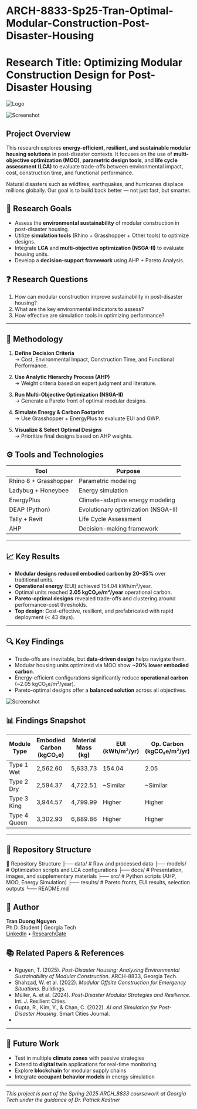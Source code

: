 # ARCH-8833-Sp25-Tran-Optimal-Modular-Construction-Post-Disaster-Housing

# Research Title: Optimizing Modular Construction Design for Post-Disaster Housing

![Logo](Logo.png)

![Screenshot](Image.png)

## Project Overview

This research explores **energy-efficient, resilient, and sustainable modular housing solutions** in post-disaster contexts. It focuses on the use of **multi-objective optimization (MOO)**, **parametric design tools**, and **life cycle assessment (LCA)** to evaluate trade-offs between environmental impact, cost, construction time, and functional performance.

Natural disasters such as wildfires, earthquakes, and hurricanes displace millions globally. Our goal is to build back better — not just fast, but smarter.

## 🎯 Research Goals

- Assess the **environmental sustainability** of modular construction in post-disaster housing.
- Utilize **simulation tools** (Rhino + Grasshopper + Other tools) to optimize designs.
- Integrate **LCA** and **multi-objective optimization (NSGA-II)** to evaluate housing units.
- Develop a **decision-support framework** using AHP + Pareto Analysis.

## ❓ Research Questions

1. How can modular construction improve sustainability in post-disaster housing?
2. What are the key environmental indicators to assess?
3. How effective are simulation tools in optimizing performance?

---

## 🧪 Methodology

1. **Define Decision Criteria**  
   → Cost, Environmental Impact, Construction Time, and Functional Performance.

2. **Use Analytic Hierarchy Process (AHP)**  
   → Weight criteria based on expert judgment and literature.

3. **Run Multi-Objective Optimization (NSGA-II)**  
   → Generate a Pareto front of optimal modular designs.

4. **Simulate Energy & Carbon Footprint**  
   → Use Grasshopper + EnergyPlus to evaluate EUI and GWP.

5. **Visualize & Select Optimal Designs**  
   → Prioritize final designs based on AHP weights.

## ⚙️ Tools and Technologies

| Tool | Purpose |
|------|---------|
| Rhino 8 + Grasshopper | Parametric modeling |
| Ladybug + Honeybee | Energy simulation |
| EnergyPlus | Climate-adaptive energy modeling |
| DEAP (Python) | Evolutionary optimization (NSGA-II) |
| Tally + Revit | Life Cycle Assessment |
| AHP | Decision-making framework |

---

## 📈 Key Results

- **Modular designs reduced embodied carbon by 20–35%** over traditional units.
- **Operational energy** (EUI) achieved 154.04 kWh/m²/year.
- Optimal units reached **2.05 kgCO₂e/m²/year** operational carbon.
- **Pareto-optimal designs** revealed trade-offs and clustering around performance-cost thresholds.
- **Top design**: Cost-effective, resilient, and prefabricated with rapid deployment (< 43 days).

---
## 🔍 Key Findings

- Trade-offs are inevitable, but **data-driven design** helps navigate them.
- Modular housing units optimized via MOO show **~20% lower embodied carbon**.
- Energy-efficient configurations significantly reduce **operational carbon** (~2.05 kgCO₂e/m²/year).
- Pareto-optimal designs offer a **balanced solution** across all objectives.

![Screenshot](Pareto.png)

## 📊 Findings Snapshot

| Module Type | Embodied Carbon (kgCO₂e) | Material Mass (kg) | EUI (kWh/m²/yr) | Op. Carbon (kgCO₂e/m²/yr) |
|-------------|---------------------------|---------------------|------------------|-----------------------------|
| Type 1 Wet  | 2,562.60                  | 5,633.73            | 154.04           | 2.05                        |
| Type 2 Dry  | 2,594.37                  | 4,722.51            | ~Similar         | ~Similar                    |
| Type 3 King | 3,944.57                  | 4,799.99            | Higher           | Higher                      |
| Type 4 Queen| 3,302.93                  | 6,889.86            | Higher           | Higher                      |

---
## 📂 Repository Structure

📂 Repository Structure
├── data/ # Raw and processed data
├── models/ # Optimization scripts and LCA configurations
├── docs/ # Presentation, images, and supplementary materials
├── src/ # Python scripts (AHP, MOO, Energy Simulation)
├── results/ # Pareto fronts, EUI results, selection outputs
└── README.md

## 👤 Author

**Tran Duong Nguyen**  
Ph.D. Student | Georgia Tech  
[LinkedIn](https://www.linkedin.com/feed/?trk=404_page) • [ResearchGate](https://www.researchgate.net/profile/Tran-Duong-Nguyen/research)

## 📚 Related Papers & References

- Nguyen, T. (2025). _Post-Disaster Housing: Analyzing Environmental Sustainability of Modular Construction_. ARCH-8833, Georgia Tech.
- Shahzad, W. et al. (2022). _Modular Offsite Construction for Emergency Situations_. Buildings.
- Müller, A. et al. (2024). _Post-Disaster Modular Strategies and Resilience_. Int. J. Resilient Cities.
- Gupta, R., Kim, Y., & Chan, C. (2022). _AI and Simulation for Post-Disaster Housing_. Smart Cities Journal.
- 
---
## 🚀 Future Work

- Test in multiple **climate zones** with passive strategies
- Extend to **digital twin** applications for real-time monitoring
- Explore **blockchain** for modular supply chains
- Integrate **occupant behavior models** in energy simulation

---

_This project is part of the Spring 2025 ARCH_8833 coursework at Georgia Tech under the guidance of Dr. Patrick Kastner_
